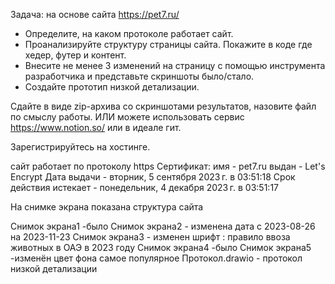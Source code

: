 Задача: на основе сайта https://pet7.ru/
- Определите, на каком протоколе работает сайт.
- Проанализируйте структуру страницы сайта. Покажите в коде где хедер, футер и контент.
- Внесите не менее 3 изменений на страницу с помощью инструмента разработчика и представьте скриншоты было/стало.
- Создайте прототип низкой детализации.

Сдайте в виде zip-архива со скриншотами результатов, назовите файл по смыслу работы. ИЛИ можете использовать сервис https://www.notion.so/ или в идеале гит.

Зарегистрируйтесь на хостинге.



сайт работает по протоколу https 
Сертификат: 
имя -  pet7.ru
выдан -  Let's Encrypt
Дата выдачи -	вторник, 5 сентября 2023 г. в 03:51:18
Срок действия истекает -	понедельник, 4 декабря 2023 г. в 03:51:17

На снимке экрана показана структура сайта

Снимок экрана1 -было
Снимок экрана2 - изменена дата с 2023-08-26 на 2023-11-23
Снимок экрана3 - изменен шрифт : правило ввоза животных в ОАЭ в 2023 году
Снимок экрана4 -было
Снимок экрана5 -изменён цвет фона самое популярное
Протокол.drawio - протокол низкой детализации

